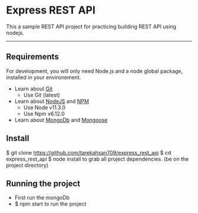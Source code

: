 # Express REST API
This a sample REST API project for practicing building REST API using nodejs.

---
## Requirements

For development, you will only need Node.js and a node global package, installed in your environement.

- Learn about [Git](https://git-scm.com/)
  - Use Git (latest)
- Learn about [NodeJS](https://nodejs.org/) and [NPM](https://nodejs.org/)
  - Use Node v11.3.0
  - Use Npm v6.12.0
- Learn about [MongoDb](https://nodejs.org/) and [Mongoose](https://nodejs.org/)

## Install
  $ git clone https://github.com/tarekahsan709/express_rest_api
  $ cd express_rest_api
  $ node install to grab all project dependencies. (be on the project directory)

## Running the project
- First run the mongoDb 
- $ npm start to run the project
